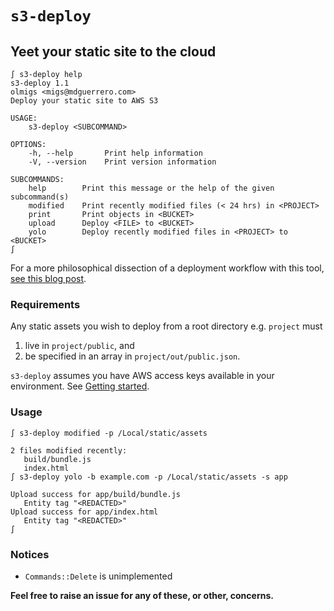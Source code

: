 # `s3-deploy`

## Yeet your static site to the cloud

```shell
∫ s3-deploy help
s3-deploy 1.1
olmigs <migs@mdguerrero.com>
Deploy your static site to AWS S3

USAGE:
    s3-deploy <SUBCOMMAND>

OPTIONS:
    -h, --help       Print help information
    -V, --version    Print version information

SUBCOMMANDS:
    help        Print this message or the help of the given subcommand(s)
    modified    Print recently modified files (< 24 hrs) in <PROJECT>
    print       Print objects in <BUCKET>
    upload      Deploy <FILE> to <BUCKET>
    yolo        Deploy recently modified files in <PROJECT> to <BUCKET>
∫
```

For a more philosophical dissection of a deployment workflow with this tool, [see this blog post](http://mdguerrero.com/blog).

### Requirements

Any static assets you wish to deploy from a root directory e.g. `project` must

1. live in `project/public`, and
2. be specified in an array in `project/out/public.json`.

`s3-deploy` assumes you have AWS access keys available in your environment. See [Getting started](https://docs.aws.amazon.com/sdk-for-rust/latest/dg/getting-started.html#getting-started-step2).

### Usage

```shell
∫ s3-deploy modified -p /Local/static/assets

2 files modified recently:
   build/bundle.js
   index.html
∫ s3-deploy yolo -b example.com -p /Local/static/assets -s app

Upload success for app/build/bundle.js
   Entity tag "<REDACTED>"
Upload success for app/index.html
   Entity tag "<REDACTED>"
∫
```

### Notices

-   `Commands::Delete` is unimplemented

**Feel free to raise an issue for any of these, or other, concerns.**
